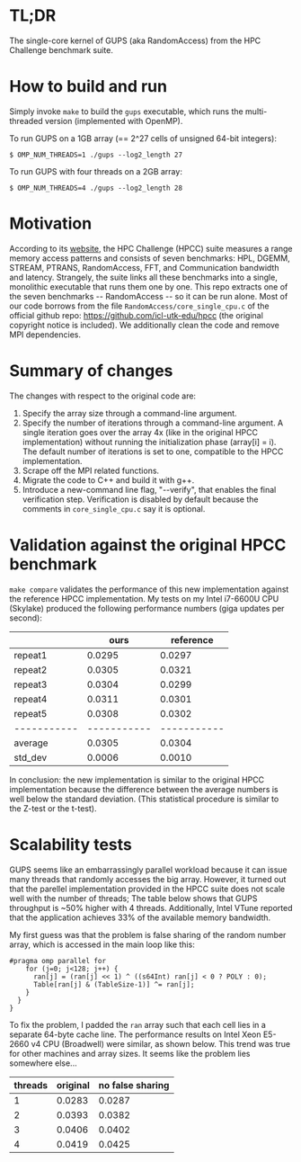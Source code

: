 # TL;DR
The single-core kernel of GUPS (aka RandomAccess) from the HPC Challenge benchmark suite.

# How to build and run
Simply invoke `make` to build the `gups` executable, which runs the multi-threaded version (implemented with OpenMP).

To run GUPS on a 1GB array (== 2^27 cells of unsigned 64-bit integers):
```
$ OMP_NUM_THREADS=1 ./gups --log2_length 27
```
To run GUPS with four threads on a 2GB array:
```
$ OMP_NUM_THREADS=4 ./gups --log2_length 28
```

# Motivation
According to its [website](https://icl.utk.edu/hpcc/), the HPC Challenge (HPCC) suite measures a range memory access patterns and consists of seven benchmarks: HPL, DGEMM, STREAM, PTRANS, RandomAccess, FFT, and Communication bandwidth and latency. Strangely, the suite links all these benchmarks into a single, monolithic executable that runs them one by one.
This repo extracts one of the seven benchmarks -- RandomAccess -- so it can be run alone.
Most of our code borrows from the file `RandomAccess/core_single_cpu.c` of the official github repo: https://github.com/icl-utk-edu/hpcc (the original copyright notice is included).
We additionally clean the code and remove MPI dependencies.

# Summary of changes
The changes with respect to the original code are:
1. Specify the array size through a command-line argument.
2. Specify the number of iterations through a command-line argument. A single iteration goes over the array 4x (like in the original HPCC implementation) without running the initialization phase (array[i] = i). The default number of iterations is set to one, compatible to the HPCC implementation.
3. Scrape off the MPI related functions.
4. Migrate the code to C++ and build it with g++.
5. Introduce a new-command line flag, "--verify", that enables the final verification step. Verification is disabled by default because the comments in `core_single_cpu.c` say it is optional.

# Validation against the original HPCC benchmark
`make compare` validates the performance of this new implementation against the reference HPCC implementation. My tests on my Intel i7-6600U CPU (Skylake) produced the following performance numbers (giga updates per second):

|           | ours      | reference |
|-----------|-----------|-----------|
| repeat1   | 0.0295	| 0.0297    |
| repeat2   | 0.0305	| 0.0321    |
| repeat3   | 0.0304	| 0.0299    |
| repeat4   | 0.0311	| 0.0301    |
| repeat5   | 0.0308	| 0.0302    |
|-----------|-----------|-----------|
| average   | 0.0305	| 0.0304    |
| std_dev   | 0.0006	| 0.0010    |

In conclusion: the new implementation is similar to the original HPCC implementation because the difference between the average numbers is well below the standard deviation. (This statistical procedure is similar to the Z-test or the t-test).

# Scalability tests
GUPS seems like an embarrassingly parallel workload because it can issue many threads that randomly accesses the big array. However, it turned out that the parellel implementation provided in the HPCC suite does not scale well with the number of threads; The table below shows that GUPS throughput is ~50% higher with 4 threads. Additionally, Intel VTune reported that the application achieves 33% of the available memory bandwidth.

My first guess was that the problem is false sharing of the random number array, which is accessed in the main loop like this:
```
#pragma omp parallel for
    for (j=0; j<128; j++) {
      ran[j] = (ran[j] << 1) ^ ((s64Int) ran[j] < 0 ? POLY : 0);
      Table[ran[j] & (TableSize-1)] ^= ran[j];
    }
  }
}
```

To fix the problem, I padded the `ran` array such that each cell lies in a separate 64-byte cache line. The performance results on Intel Xeon E5-2660 v4 CPU (Broadwell) were similar, as shown below. This trend was true for other machines and array sizes. It seems like the problem lies somewhere else...

| threads   | original	| no false sharing  |
|-----------|-----------|-------------------|
| 1     	| 0.0283	| 0.0287            |
| 2     	| 0.0393	| 0.0382            |
| 3     	| 0.0406	| 0.0402            |
| 4     	| 0.0419	| 0.0425            |

